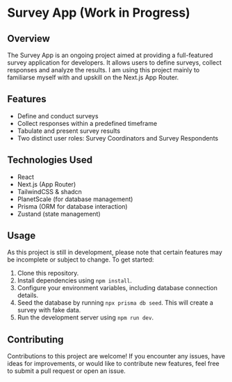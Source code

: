 # Survey App (Work in Progress)

## Overview

The Survey App is an ongoing project aimed at providing a full-featured survey application for developers. It allows users to define surveys, collect responses and analyze the results. I am using this project mainly to familiarse myself with and upskill on the Next.js App Router.

## Features

- Define and conduct surveys
- Collect responses within a predefined timeframe
- Tabulate and present survey results
- Two distinct user roles: Survey Coordinators and Survey Respondents

## Technologies Used

- React
- Next.js (App Router)
- TailwindCSS & shadcn
- PlanetScale (for database management)
- Prisma (ORM for database interaction)
- Zustand (state management)

## Usage

As this project is still in development, please note that certain features may be incomplete or subject to change. To get started:

1. Clone this repository.
2. Install dependencies using `npm install`.
3. Configure your environment variables, including database connection details.
4. Seed the database by running `npx prisma db seed`. This will create a survey with fake data.
5. Run the development server using `npm run dev`.

## Contributing

Contributions to this project are welcome! If you encounter any issues, have ideas for improvements, or would like to contribute new features, feel free to submit a pull request or open an issue.
